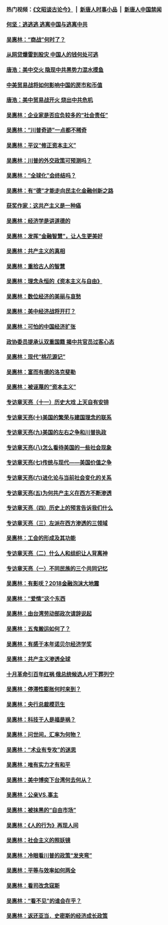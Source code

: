 #### 热门视频：[《文昭谈古论今》](https://github.com/gfw-breaker/wenzhao/blob/master/README.md?t=10281833) &nbsp;|&nbsp; [新唐人时事小品](https://github.com/gfw-breaker/ntdtv-comedy/blob/master/README.md?t=10281833) &nbsp;|&nbsp; [新唐人中国禁闻](https://github.com/gfw-breaker/ntdtv-news/blob/master/README.md?t=10281833)

#### [何坚：逃逃逃 逃离中国与逃离中共](../pages/nsc423/n10592891.md?t=10281833) 

#### [吴惠林：“商战”何时了？](../pages/nsc423/n10573558.md?t=10281833) 

#### [从网贷爆雷到股灾 中国人的钱何处可逃](../pages/nsc423/n10572800.md?t=10281833) 

#### [唐浩：美中交火 隐现中共黑势力混水摸鱼](../pages/nsc423/n10544040.md?t=10281833) 

#### [中美贸易战将如何影响中国的房市和币值](../pages/nsc423/n10543697.md?t=10281833) 

#### [唐浩：美中贸易战开火 烧出中共危机](../pages/nsc423/n10540126.md?t=10281833) 

#### [吴惠林：企业家是否应负较多的“社会责任”](../pages/nsc423/n10535022.md?t=10281833) 

#### [吴惠林：“川普奇迹”一点都不稀奇](../pages/nsc423/n10512808.md?t=10281833) 

#### [吴惠林：平议“修正资本主义”](../pages/nsc423/n10495724.md?t=10281833) 

#### [吴惠林：川普的外交政策可预测吗？](../pages/nsc423/n10462387.md?t=10281833) 

#### [吴惠林：“全球化”会终结吗？](../pages/nsc423/n10452838.md?t=10281833) 

#### [吴惠林：有“德”才能走向民主化金融创新之路](../pages/nsc423/n10432292.md?t=10281833) 

#### [获奖作家：这共产主义是一种癌](../pages/nsc423/n10431541.md?t=10281833) 

#### [吴惠林：经济学是讲道德的](../pages/nsc423/n10398014.md?t=10281833) 

#### [吴惠林：发挥“金融智慧”，让人生更美好](../pages/nsc423/n10375019.md?t=10281833) 

#### [吴惠林：共产主义的真相](../pages/nsc423/n10351394.md?t=10281833) 

#### [吴惠林：重拾古人的智慧](../pages/nsc423/n10337691.md?t=10281833) 

#### [吴惠林：理念永恒的《资本主义与自由》](../pages/nsc423/n10316274.md?t=10281833) 

#### [吴惠林：数位经济的美丽与哀愁](../pages/nsc423/n10292946.md?t=10281833) 

#### [吴惠林：美中经济战将开打？](../pages/nsc423/n10258825.md?t=10281833) 

#### [吴惠林：可怕的中国经济扩张](../pages/nsc423/n10219147.md?t=10281833) 

#### [政协委员提承认双重国籍 揭中共官员过客心态](../pages/nsc423/n10208809.md?t=10281833) 

#### [吴惠林：现代“桃花源记”](../pages/nsc423/n10185234.md?t=10281833) 

#### [吴惠林：富而有德的洛克斐勒](../pages/nsc423/n10142264.md?t=10281833) 

#### [吴惠林：被诬蔑的“资本主义”](../pages/nsc423/n10124816.md?t=10281833) 

#### [专访章天亮（十一）历史大戏 上天自有安排](../pages/nsc423/n10094905.md?t=10281833) 

#### [专访章天亮(十)美国的繁荣与建国理念的联系](../pages/nsc423/n10094899.md?t=10281833) 

#### [专访章天亮(九)美国的左右之争和川普执政](../pages/nsc423/n10094889.md?t=10281833) 

#### [专访章天亮(八)怎么看待美国的一些社会现象](../pages/nsc423/n10094857.md?t=10281833) 

#### [专访章天亮(七)传统与现代——美国价值之争](../pages/nsc423/n10093140.md?t=10281833) 

#### [专访章天亮(六)进化论与当前社会变化的关系](../pages/nsc423/n10092036.md?t=10281833) 

#### [专访章天亮(五)为何共产主义在西方不断渗透](../pages/nsc423/n10083620.md?t=10281833) 

#### [专访章天亮（四）历史上的预言告诉我们什么](../pages/nsc423/n10083606.md?t=10281833) 

#### [专访章天亮（三）左派在西方渗透的三领域](../pages/nsc423/n10081115.md?t=10281833) 

#### [吴惠林：工会的形成及其功能](../pages/nsc423/n10080633.md?t=10281833) 

#### [专访章天亮（二）什么人和组织让人背离神](../pages/nsc423/n10076637.md?t=10281833) 

#### [专访章天亮（一）不同民族的三个共同记忆](../pages/nsc423/n10074188.md?t=10281833) 

#### [吴惠林：有影呒？2018金融泡沫大地震](../pages/nsc423/n10040534.md?t=10281833) 

#### [吴惠林：“爱情”这个东西](../pages/nsc423/n10019423.md?t=10281833) 

#### [吴惠林：由台湾劳动部政次请辞说起](../pages/nsc423/n9979679.md?t=10281833) 

#### [吴惠林：五鬼搬运如何了？](../pages/nsc423/n9925338.md?t=10281833) 

#### [吴惠林：有感于本年诺贝尔经济学奖](../pages/nsc423/n9871883.md?t=10281833) 

#### [吴惠林：共产主义渗透全球](../pages/nsc423/n9812748.md?t=10281833) 

#### [十月革命引百年红祸 俄总统候选人吁下葬列宁](../pages/nsc423/n9810182.md?t=10281833) 

#### [吴惠林：停滞性膨胀何时来到？](../pages/nsc423/n9764136.md?t=10281833) 

#### [吴惠林：央行总裁模范生](../pages/nsc423/n9728134.md?t=10281833) 

#### [吴惠林：科技于人是福是祸？](../pages/nsc423/n9672982.md?t=10281833) 

#### [吴惠林：问世间，汇率为何物？](../pages/nsc423/n9621788.md?t=10281833) 

#### [吴惠林：“术业有专攻”的迷思](../pages/nsc423/n9580363.md?t=10281833) 

#### [吴惠林：唯有实力才有和平](../pages/nsc423/n9529599.md?t=10281833) 

#### [吴惠林：美中博奕下台湾何去何从？](../pages/nsc423/n9483598.md?t=10281833) 

#### [吴惠林：公亲VS.事主](../pages/nsc423/n9425637.md?t=10281833) 

#### [吴惠林：被抹黑的“自由市场”](../pages/nsc423/n9351545.md?t=10281833) 

#### [吴惠林：《人的行为》再现人间](../pages/nsc423/n9296339.md?t=10281833) 

#### [吴惠林：社会主义的照妖镜](../pages/nsc423/n9243460.md?t=10281833) 

#### [吴惠林：冷眼看川普的政策“发夹弯”](../pages/nsc423/n9120684.md?t=10281833) 

#### [吴惠林：平等与效率如何两全](../pages/nsc423/n9075430.md?t=10281833) 

#### [吴惠林：看司改念寇斯](../pages/nsc423/n9024915.md?t=10281833) 

#### [吴惠林：“看不见”的谁会在乎？](../pages/nsc423/n8977488.md?t=10281833) 

#### [吴惠林：返还亚当．史密斯的经济成长政策](../pages/nsc423/n8931896.md?t=10281833) 

